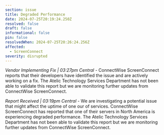 ```yaml
---
section: issue
title: Degraded Performance
date: 2024-07-25T20:19:24.250Z
resolved: false
draft: false
informational: false
pin: false
resolvedWhen: 2024-07-25T20:26:24.256Z
affected:
  - ScreenConnect
severity: disrupted
---
```

*Vendor Implementing Fix | 03:27pm Central* - ConnectWise ScreenConnect reports that their developers have identified the issue and are actively working on a fix. The Atelic Technology Services Department has not been able to validate this report but we are monitoring further updates from ConnectWise ScreenConnect.

*Report Received | 03:19pm Central* - We are investigating a potential issue that might affect the uptime of one our of services. ConnectWise ScreenConnect has reported that one of their servers in North America is experiencing degraded performance. The Atelic Technology Services Department has not been able to validate this report but we are monitoring further updates from ConnectWise ScreenConnect.